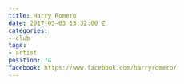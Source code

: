 ```yaml
---
title: Harry Romero
date: 2017-03-03 15:32:00 Z
categories:
- club
tags:
- artist
position: 74
facebook: https://www.facebook.com/harryromero/
---
```


